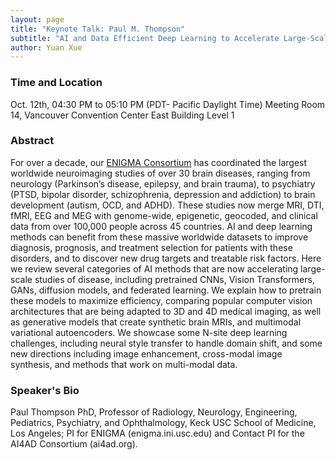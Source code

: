 ```yaml
---
layout: page
title: "Keynote Talk: Paul M. Thompson"
subtitle: "AI and Data Efficient Deep Learning to Accelerate Large-Scale Studies of Brain Diseases"
author: Yuan Xue
---
```


### Time and Location

Oct. 12th, 04:30 PM to 05:10 PM (PDT- Pacific Daylight Time)
Meeting Room 14, Vancouver Convention Center East Building Level 1

### Abstract

For over a decade, our [ENIGMA Consortium](http://enigma.ini.usc.edu) has coordinated the largest worldwide neuroimaging studies of over 30 brain diseases, ranging from neurology (Parkinson’s disease, epilepsy, and brain trauma), to psychiatry (PTSD, bipolar disorder, schizophrenia, depression and addiction) to brain development (autism, OCD, and ADHD). These studies now merge MRI, DTI, fMRI, EEG and MEG with genome-wide, epigenetic, geocoded, and clinical data from over 100,000 people across 45 countries.  AI and deep learning methods can benefit from these massive worldwide datasets to improve diagnosis, prognosis, and treatment selection for patients with these disorders, and to discover new drug targets and treatable risk factors. Here we review several categories of AI methods that are now accelerating large-scale studies of disease, including pretrained CNNs, Vision Transformers, GANs, diffusion models, and federated learning. We explain how to pretrain these models to maximize efficiency, comparing popular computer vision architectures that are being adapted to 3D and 4D medical imaging, as well as generative models that create synthetic brain MRIs, and multimodal variational autoencoders. We showcase some N-site deep learning challenges, including neural style transfer to handle domain shift, and some new directions including image enhancement, cross-modal image synthesis, and methods that work on multi-modal data.

### Speaker's Bio

Paul Thompson PhD, Professor of Radiology, Neurology, Engineering, Pediatrics, Psychiatry, and Ophthalmology, Keck USC School of Medicine, Los Angeles; PI for ENIGMA (enigma.ini.usc.edu) and Contact PI for the AI4AD Consortium (ai4ad.org).

